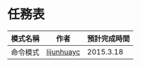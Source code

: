 # 任務表
| 模式名稱        | 作者           |      預計完成時間    |
| ------------- |:-------------:| ------------- |
|   命令模式     |  [lijunhuayc](https://github.com/lijunhuayc) |   2015.3.18  |    










